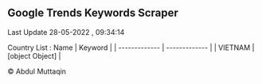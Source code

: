 

## Google Trends Keywords Scraper 
 
Last Update 28-05-2022 , 09:34:14

Country List :
 Name  | Keyword |
| ------------- | ------------- |
| VIETNAM | [object Object] |



© Abdul Muttaqin 
